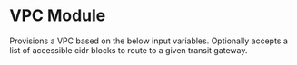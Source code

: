 # VPC Module

Provisions a VPC based on the below input variables. Optionally accepts a list of accessible cidr blocks to route to a given transit gateway.
